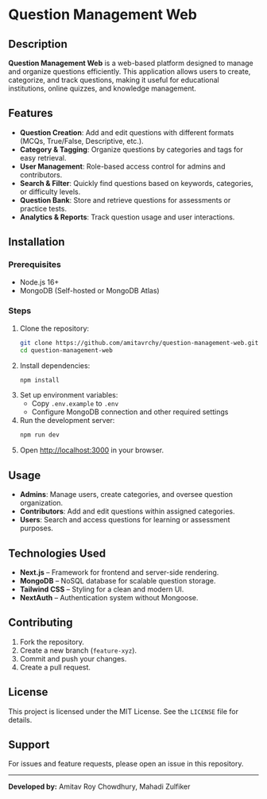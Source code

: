 # Question Management Web

## Description
**Question Management Web** is a web-based platform designed to manage and organize questions efficiently. This application allows users to create, categorize, and track questions, making it useful for educational institutions, online quizzes, and knowledge management.

## Features
- **Question Creation**: Add and edit questions with different formats (MCQs, True/False, Descriptive, etc.).
- **Category & Tagging**: Organize questions by categories and tags for easy retrieval.
- **User Management**: Role-based access control for admins and contributors.
- **Search & Filter**: Quickly find questions based on keywords, categories, or difficulty levels.
- **Question Bank**: Store and retrieve questions for assessments or practice tests.
- **Analytics & Reports**: Track question usage and user interactions.

## Installation
### Prerequisites
- Node.js 16+
- MongoDB (Self-hosted or MongoDB Atlas)

### Steps
1. Clone the repository:
   ```sh
   git clone https://github.com/amitavrchy/question-management-web.git
   cd question-management-web
   ```
2. Install dependencies:
   ```sh
   npm install
   ```
3. Set up environment variables:
   - Copy `.env.example` to `.env`
   - Configure MongoDB connection and other required settings
4. Run the development server:
   ```sh
   npm run dev
   ```
5. Open [http://localhost:3000](http://localhost:3000) in your browser.

## Usage
- **Admins**: Manage users, create categories, and oversee question organization.
- **Contributors**: Add and edit questions within assigned categories.
- **Users**: Search and access questions for learning or assessment purposes.

## Technologies Used
- **Next.js** – Framework for frontend and server-side rendering.
- **MongoDB** – NoSQL database for scalable question storage.
- **Tailwind CSS** – Styling for a clean and modern UI.
- **NextAuth** – Authentication system without Mongoose.

## Contributing
1. Fork the repository.
2. Create a new branch (`feature-xyz`).
3. Commit and push your changes.
4. Create a pull request.

## License
This project is licensed under the MIT License. See the `LICENSE` file for details.

## Support
For issues and feature requests, please open an issue in this repository.

---

**Developed by:** Amitav Roy Chowdhury, Mahadi Zulfiker


